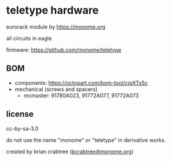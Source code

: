# teletype hardware

eurorack module by https://monome.org

all circuits in eagle.

firmware: https://github.com/monome/teletype

## BOM

- components: https://octopart.com/bom-tool/cjqXTx5c
- mechanical (screws and spacers)
  - mcmaster: 91780A023, 91772A077, 91772A073

## license

cc-by-sa-3.0

do not use the name "monome" or "teletype" in derivative works.

created by brian crabtree (bcrabtree@monome.org)


